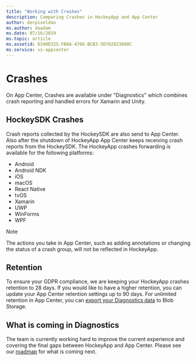 ```yaml
---
title: "Working with Crashes"
description: Comparing Crashes in HockeyApp and App Center
author: derpixeldan
ms.author: daadam
ms.date: 07/16/2019
ms.topic: article
ms.assetid: D340D325-FB0A-4766-BCB3-5D702023D60C
ms.service: vs-appcenter
---
```


# Crashes

On App Center, Crashes are available under "Diagnostics" which combines crash reporting and handled errors for Xamarin and Unity.

## HockeySDK Crashes

Crash reports collected by the HockeySDK are also send to App Center. Also after the shutdown of HockeyApp App Center keeps receiving crash reports from the HockeySDK. The HockeyApp crashes forwarding is available for the following platforms:

* Android
* Android NDK
* iOS
* macOS
* React Native
* tvOS
* Xamarin
* UWP
* WinForms
* WPF

> [!NOTE]
> The actions you take in App Center, such as adding annotations or changing the status of a crash group, will not be reflected in HockeyApp.

## Retention

To ensure your GDPR compliance, we are keeping your HockeyApp crashes retention to 28 days. If you would like to have a higher retention, you can update your App Center retention settings up to 90 days. For unlimited retention in App Center, you can [export your Diagnostics data](~/analytics/export.md) to Blob Storage.

## What is coming in Diagnostics

The team is currently working hard to improve the current experience and covering the final gaps between HockeyApp and App Center. Please see our [roadmap](~/general/roadmap.md) for what is coming next.
